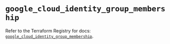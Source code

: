 # `google_cloud_identity_group_membership`

Refer to the Terraform Registry for docs: [`google_cloud_identity_group_membership`](https://registry.terraform.io/providers/hashicorp/google-beta/6.18.0/docs/resources/google_cloud_identity_group_membership).
